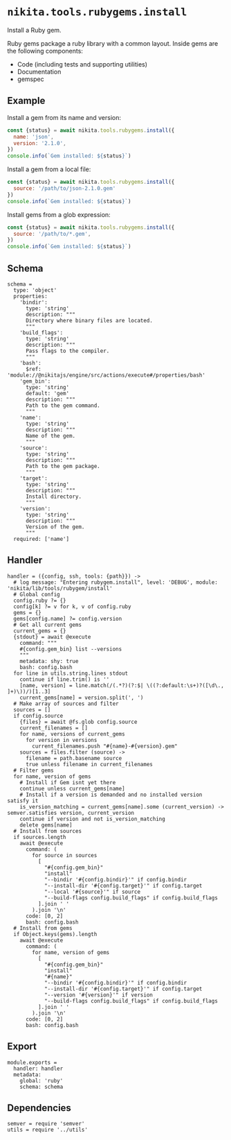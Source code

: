 
# `nikita.tools.rubygems.install`

Install a Ruby gem.

Ruby gems package a ruby library with a common layout. Inside gems are the 
following components:

- Code (including tests and supporting utilities)
- Documentation
- gemspec

## Example

Install a gem from its name and version:

```js
const {status} = await nikita.tools.rubygems.install({
  name: 'json',
  version: '2.1.0',
})
console.info(`Gem installed: ${status}`)
```

Install a gem from a local file:

```js
const {status} = await nikita.tools.rubygems.install({
  source: '/path/to/json-2.1.0.gem'
})
console.info(`Gem installed: ${status}`)
```

Install gems from a glob expression:

```js
const {status} = await nikita.tools.rubygems.install({
  source: '/path/to/*.gem',
})
console.info(`Gem installed: ${status}`)
```

## Schema

    schema =
      type: 'object'
      properties:
        'bindir':
          type: 'string'
          description: """
          Directory where binary files are located.
          """
        'build_flags':
          type: 'string'
          description: """
          Pass flags to the compiler.
          """
        'bash':
          $ref: 'module://@nikitajs/engine/src/actions/execute#/properties/bash'
        'gem_bin':
          type: 'string'
          default: 'gem'
          description: """
          Path to the gem command.
          """
        'name':
          type: 'string'
          description: """
          Name of the gem.
          """
        'source':
          type: 'string'
          description: """
          Path to the gem package.
          """
        'target':
          type: 'string'
          description: """
          Install directory.
          """
        'version':
          type: 'string'
          description: """
          Version of the gem.
          """
      required: ['name']

## Handler

    handler = ({config, ssh, tools: {path}}) ->
      # log message: "Entering rubygem.install", level: 'DEBUG', module: 'nikita/lib/tools/rubygem/install'
      # Global config
      config.ruby ?= {}
      config[k] ?= v for k, v of config.ruby
      gems = {}
      gems[config.name] ?= config.version
      # Get all current gems
      current_gems = {}
      {stdout} = await @execute
        command: """
        #{config.gem_bin} list --versions
        """
        metadata: shy: true
        bash: config.bash
      for line in utils.string.lines stdout
        continue if line.trim() is ''
        [name, version] = line.match(/(.*?)(?:$| \((?:default:\s+)?([\d\., ]+)\))/)[1..3]
        current_gems[name] = version.split(', ')
      # Make array of sources and filter
      sources = []
      if config.source
        {files} = await @fs.glob config.source
        current_filenames = []
        for name, versions of current_gems
          for version in versions
            current_filenames.push "#{name}-#{version}.gem"
        sources = files.filter (source) ->
          filename = path.basename source
          true unless filename in current_filenames
      # Filter gems
      for name, version of gems
        # Install if Gem isnt yet there
        continue unless current_gems[name]
        # Install if a version is demanded and no installed version satisfy it
        is_version_matching = current_gems[name].some (current_version) -> semver.satisfies version, current_version
        continue if version and not is_version_matching
        delete gems[name]
      # Install from sources
      if sources.length
        await @execute
          command: (
            for source in sources
              [
                "#{config.gem_bin}"
                "install"
                "--bindir '#{config.bindir}'" if config.bindir
                "--install-dir '#{config.target}'" if config.target
                "--local '#{source}'" if source
                "--build-flags config.build_flags" if config.build_flags
              ].join ' '
            ).join '\n'
          code: [0, 2]
          bash: config.bash
      # Install from gems
      if Object.keys(gems).length
        await @execute
          command: (
            for name, version of gems
              [
                "#{config.gem_bin}"
                "install"
                "#{name}"
                "--bindir '#{config.bindir}'" if config.bindir
                "--install-dir '#{config.target}'" if config.target
                "--version '#{version}'" if version
                "--build-flags config.build_flags" if config.build_flags
              ].join ' '
            ).join '\n'
          code: [0, 2]
          bash: config.bash

## Export

    module.exports =
      handler: handler
      metadata:
        global: 'ruby'
        schema: schema

## Dependencies

    semver = require 'semver'
    utils = require '../utils'
